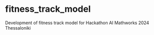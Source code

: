 # fitness_track_model
Development of fitness track model for Hackathon AI Mathworks 2024 Thessaloniki
